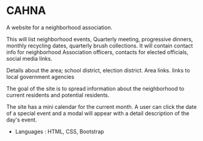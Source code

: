 # CAHNA
A website for a neighborhood association.

This will list neighborhood events, Quarterly meeting, progressive dinners, monthly recycling dates, quarterly brush collections.
It will contain contact info for neighborhood Association officers, contacts for elected officials, social media links.

Details about the area; school district, election district.
Area links.
links to local government agencies

The goal of the site is to spread information about the neighborhood to current residents and potential residents.

The site has a mini calendar for the current month. A user can click the date of a special event and a modal will appear with a detail description of the day's event.

* Languages : HTML, CSS, Bootstrap
